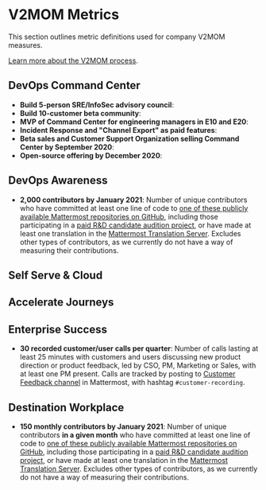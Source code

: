 # V2MOM Metrics

This section outlines metric definitions used for company V2MOM measures.

[Learn more about the V2MOM process](https://handbook.mattermost.com/company/how-to-guides-for-staff/how-to-v2mom).

## DevOps Command Center

- **Build 5-person SRE/InfoSec advisory council**: 
- **Build 10-customer beta community**:
- **MVP of Command Center for engineering managers in E10 and E20**:
- **Incident Response and "Channel Export" as paid features**:
- **Beta sales and Customer Support Organization selling Command Center by September 2020**:
- **Open-source offering by December 2020**:

## DevOps Awareness

- **2,000 contributors by January 2021**: Number of unique contributors who have committed at least one line of code to [one of these publicly available Mattermost repositories on GitHub](https://github.com/jespino/mm-contrib-stats/blob/master/publish.sh#L4), including those participating in a [paid R&D candidate audition project](https://docs.mattermost.com/process/developer.html#audition), or have made at least one translation in the [Mattermost Translation Server](https://translate.mattermost.com). Excludes other types of contributors, as we currently do not have a way of measuring their contributions.

## Self Serve & Cloud

## Accelerate Journeys

## Enterprise Success

- **30 recorded customer/user calls per quarter**: Number of calls lasting at least 25 minutes with customers and users discussing new product direction or product feedback, led by CSO, PM, Marketing or Sales, with at least one PM present. Calls are tracked by posting to [Customer Feedback channel](https://community.mattermost.com/private-core/channels/customer-feedback) in Mattermost, with hashtag `#customer-recording`.

## Destination Workplace

- **150 monthly contributors by January 2021**: Number of unique contributors **in a given month** who have committed at least one line of code to [one of these publicly available Mattermost repositories on GitHub](https://github.com/jespino/mm-contrib-stats/blob/master/publish.sh#L4), including those participating in a [paid R&D candidate audition project](https://docs.mattermost.com/process/developer.html#audition), or have made at least one translation in the [Mattermost Translation Server](https://translate.mattermost.com). Excludes other types of contributors, as we currently do not have a way of measuring their contributions.
